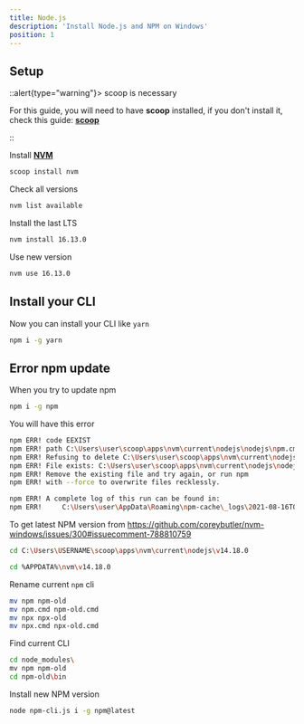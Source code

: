 ```yaml
---
title: Node.js
description: 'Install Node.js and NPM on Windows'
position: 1
---
```


## Setup

::alert{type="warning"}> scoop is necessary

For this guide, you will need to have **scoop** installed, if you don't install it, check this guide: [**scoop**](/development/operating-systems/windows/scoop)

::

Install [**NVM**](https://github.com/coreybutler/nvm-windows)

```bash
scoop install nvm
```

Check all versions

```bash
nvm list available
```

Install the last LTS

```bash
nvm install 16.13.0
```

Use new version

```bash
nvm use 16.13.0
```

## Install your CLI

Now you can install your CLI like `yarn`

```bash
npm i -g yarn
```

## Error npm update

When you try to update npm

```bash
npm i -g npm
```

You will have this error

```bash
npm ERR! code EEXIST
npm ERR! path C:\Users\user\scoop\apps\nvm\current\nodejs\nodejs\npm.cmd
npm ERR! Refusing to delete C:\Users\user\scoop\apps\nvm\current\nodejs\nodejs\npm.cmd: is outside C:\Users\user\scoop\apps\nvm\current\nodejs\nodejs\node_modules\npm and not a link
npm ERR! File exists: C:\Users\user\scoop\apps\nvm\current\nodejs\nodejs\npm.cmd
npm ERR! Remove the existing file and try again, or run npm
npm ERR! with --force to overwrite files recklessly.

npm ERR! A complete log of this run can be found in:
npm ERR!     C:\Users\user\AppData\Roaming\npm-cache\_logs\2021-08-16T07_54_44_449Z-debug.log
```

To get latest NPM version from <https://github.com/coreybutler/nvm-windows/issues/300#issuecomment-788810759>

<content-code-group>
  <content-code-block label="NVM scoop" active>

  ```bash
  cd C:\Users\USERNAME\scoop\apps\nvm\current\nodejs\v14.18.0
  ```

  </content-code-block>
  <content-code-block label="NVM installer">

  ```bash
  cd %APPDATA%\nvm\v14.18.0
  ```

  </content-code-block>
</content-code-group>

Rename current `npm` cli

```bash
mv npm npm-old
mv npm.cmd npm-old.cmd
mv npx npx-old
mv npx.cmd npx-old.cmd
```

Find current CLI

```bash
cd node_modules\
mv npm npm-old
cd npm-old\bin
```

Install new NPM version

```bash
node npm-cli.js i -g npm@latest
```
